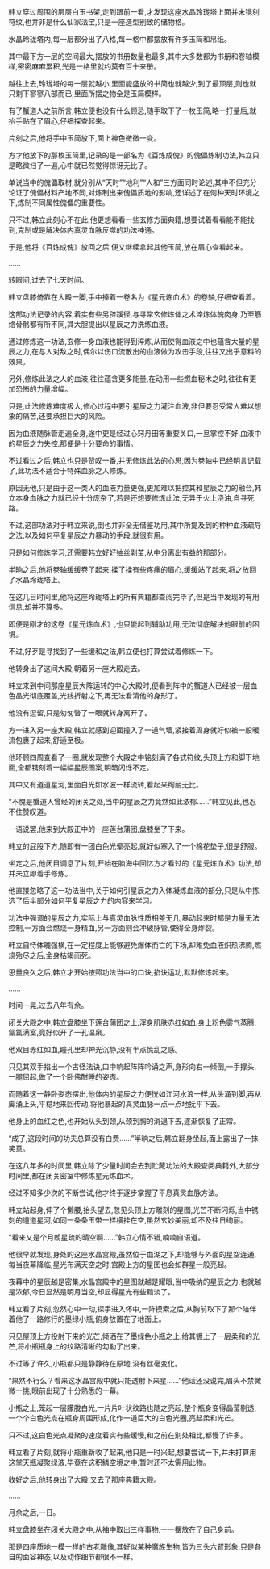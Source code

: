 
韩立穿过周围的层层白玉书架,走到跟前一看,才发现这座水晶玲珑塔上面并未镌刻符纹,也并非是什么仙家法宝,只是一座造型别致的储物格。

水晶玲珑塔内,每一层都分出了八格,每一格中都摆放有许多玉简和帛纸。

其中最下方一层的空间最大,摆放的书册数量也最多,其中大多数都为书册和卷轴模样,密密麻麻累积,光是一格里就约莫有百十来册。

越往上去,玲珑塔的每一层就越小,里面能盛放的书简也就越少,到了最顶层,则也就只剩下寥寥八部而已,里面所摆之物全是玉简模样。

有了蟹道人之前所言,韩立便也没有什么顾忌,随手取下了一枚玉简,略一打量后,就抬手贴在了眉心,仔细探查起来。

片刻之后,他将手中玉简放下,面上神色微微一变。

方才他放下的那枚玉简里,记录的是一部名为《百炼成傀》的傀儡炼制功法,韩立只是略微扫了一遍,心中就已然觉得惊讶无比了。

单说当中的傀儡取材,就分别从“天时”“地利”“人和”三方面同时论述,其中不但充分论证了傀儡材料产地不同,对炼制出来傀儡质地的影响,还详述了在何种天时环境之下,炼制不同属性傀儡的重要性。

只不过,韩立此刻心不在此,他更想看看一些玄修方面典籍,想要试着看看能不能找到,克制或是解决体内真灵血脉反噬的功法神通。

于是,他将《百炼成傀》放回之后,便又继续拿起其他玉简,放在眉心查看起来。

……

转眼间,过去了七天时间。

韩立盘膝倚靠在大殿一脚,手中捧着一卷名为《星元炼血术》的卷轴,仔细查看着。

这部功法记录的内容,着实有些另辟蹊径,与寻常玄修炼体之术淬炼体魄肉身,乃至筋络骨骼都有所不同,其大胆提出以星辰之力洗练血液。

通过修炼这一功法,玄修一身血液也能得到淬炼,从而使得血液之中也蕴含大量的星辰之力,在与人对敌之时,偶尔以伤口流散出的血液做为攻击手段,往往又出乎意料的效果。

另外,修炼此法之人的血液,往往蕴含更多能量,在动用一些燃血秘术之时,往往有更加恐怖的力量增幅。

只是,此法修炼难度极大,修心过程中要引星辰之力灌注血液,非但要忍受常人难以想象的痛苦,还要承担巨大的风险。

因为血液随脉管走遍全身,途中更是经过心窍丹田等重要关口,一旦掌控不好,血液中的星辰之力失控,那便是十分要命的事情。

不过看过之后,韩立也只是赞叹一番,并无修炼此法的心思,因为卷轴中已经明言记载了,此功法不适合于特殊血脉之人修炼。

原因无他,只是由于这一类人的血液力量更强,更加难以把控其和星辰之力的融合,韩立本身血脉之力就已经十分庞杂了,若是还想要修炼此法,无异于火上浇油,自寻死路。

不过,这部功法对于韩立来说,倒也并非全无借鉴功用,其中所提及到的种种血液疏导之法,以及如何平复星辰之力暴动的手段,就很有用。

只是如何修炼学习,还需要韩立好好抽丝剥茧,从中分离出有益的那部分。

半晌之后,他将卷轴缓缓卷了起来,揉了揉有些疼痛的眉心,缓缓站了起来,将之放回了水晶玲珑塔上。

在这几日时间里,他将这座玲珑塔上的所有典籍都查阅完毕了,但是当中发现的有用信息,却并不算多。

即便是刚才的这卷《星元炼血术》,也只能起到辅助功用,无法彻底解决他眼前的困境。

不过,好歹是寻找到了一些缓和之法,韩立便也打算尝试着修炼一下。

他转身出了这间大殿,朝着另一座大殿走去。

韩立来到中间那座星辰大阵运转的中心大殿时,便看到阵中的蟹道人已经被一层血色晶光彻底覆盖,光线折射之下,再无法看清他的身形了。

他没有逗留,只是匆匆瞥了一眼就转身离开了。

方一进入另一座大殿,韩立就感到迎面撞入了一道气墙,紧接着周身就好似被一股暖流包裹了起来,舒适至极。

他环顾四周查看了一圈,就发现整个大殿之中铭刻满了各式符纹,头顶上方和脚下地面,全都镌刻着一幅幅星辰图案,明暗闪烁不定。

其中又有道道星河,里面白光如水波一样流转,看起来绚丽无比。

“不愧是蟹道人曾经的闭关之处,当中的星辰之力竟然如此浓郁……”韩立见此,也忍不住赞叹道。

一语说罢,他来到大殿正中的一座莲台蒲团,盘膝坐了下来。

韩立的屁股下方,随即有一团白色光晕亮起,就好似塞入了一个棉花垫子,很是舒服。

坐定之后,他闭目调息了片刻,开始在脑海中回忆方才看过的《星元炼血术》功法,却并未立即着手修炼。

他直接忽略了这一功法当中,关于如何引星辰之力入体凝炼血液的部分,只是从中拣选了后半部分如何平复星辰之力的内容来学习。

功法中强调的星辰之力,实际上与真灵血脉性质相差无几,暴动起来时都是力量无法控制,一方面会燃烧一身精血,另一方面则会冲破脉管,使得全身炸裂。

韩立自恃体魄强横,在一定程度上能够避免爆体而亡的下场,却难免血液炽热沸腾,燃烧殆尽之后,全身枯竭而死。

思量良久之后,韩立才开始按照功法当中的口诀,掐诀运功,默默修炼起来。

……

时间一晃,过去八年有余。

闭关大殿之中,韩立盘膝坐下莲台蒲团之上,浑身肌肤赤红如血,身上粉色雾气蒸腾,氤氲满室,竟好似开了一孔温泉。

他双目赤红如血,瞳孔里却神光沉静,没有半点慌乱之感。

只见其双手掐出一个古怪法诀,口中响起阵阵吟诵之声,身形向右一倾倒,一手撑头,一腿屈起,做了一个卧佛酣睡的姿态。

而随着这一静卧姿态摆出,他体内的星辰之力便恍如江河水浪一样,从头涌到脚,再从脚涌上头,平稳地来回传动,将他暴起的真灵血脉一点一点地抚平下去。

他身上的血红之色,也开始从头到颈,从颈到胸的消退下去,逐渐恢复了正常。

“成了,这段时间的功夫总算没有白费……”半晌之后,韩立翻身坐起,面上露出了一抹笑意。

在这八年多的时间里,韩立除了少量时间会去到贮藏功法的大殿查阅典籍外,大部分时间里,都在闭关密室中修炼星元炼血术。

经过不知多少次的不断尝试,他才终于逐步掌握了平息真灵血脉方法。

韩立站起身,伸了个懒腰,抬头望去,忽见头顶上方雕刻的星图,光芒不断闪烁,当中镌刻的道道星河,如同一条条玉带一样横挂在空,虽然玄妙美丽,却不及往日绚丽。

“看来又是个月朗星疏的晴空啊……”韩立心情不错,喃喃自语道。

他很早就发现,身处的这座水晶宫殿,虽然位于血湖之下,却能够与外面的星空连通,每当夜幕降临,星光布满天空之时,宫殿上方的星图也会如群星一般亮起。

夜幕中的星辰越是密集,水晶宫殿中的星图就越是耀眼,当中吸纳的星辰之力,也就越是浓郁,今日显然是明月当空,却显得星光有些黯淡了。

韩立看了片刻,忽然心中一动,探手进入怀中,一阵摸索之后,从胸前取下了那个陪伴着他了一路修行的墨绿小瓶,俯身放置在了地面上。

只见屋顶上方投射下来的光芒,倾洒在了墨绿色小瓶之上,给其镀上了一层柔和的光芒,将小瓶瓶身上的纹路清晰的勾勒了出来。

不过等了许久,小瓶都只是静静待在原地,没有丝毫变化。

“果然不行么？看来这水晶宫殿中就只能透射下来星……”他话还没说完,眉头不禁微微一挑,眼前出现了十分熟悉的一幕。

小瓶之上,笼起一层朦胧白光,一片片叶状纹路也随之亮起,整个瓶身变得晶莹剔透,一个个白色光点在瓶身周围形成,化作一道巨大的白色光圈,亮起柔和光芒。

只不过,这白色光点凝聚的速度着实有些缓慢,和之前在别处相比,都慢了许多。

韩立看了片刻,就将小瓶重新收了起来,他只是一时兴起,想要尝试一下,并未打算用这掌天瓶凝聚绿液,毕竟在这积鳞空境之中,暂时还不太需用此物。

收好之后,他转身出了大殿,又去了那座典籍大殿。

……

月余之后,一日。

韩立盘膝坐在闭关大殿之中,从袖中取出三样事物,一一摆放在了自己身前。

那是四座质地一模一样的古老雕像,其好似某种魔族生物,皆为三头六臂形象,只是各自的面容神态,以及动作细节都很不一样。